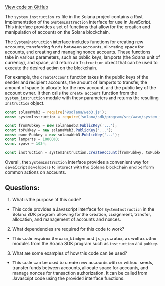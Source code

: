 
[View code on GitHub](https://github.com/solana-labs/solana/blob/master/sdk/program/src/wasm/system_instruction.rs)

The `system_instruction.rs` file in the Solana project contains a Rust implementation of the `SystemInstruction` interface for use in JavaScript. This interface provides a set of functions that allow for the creation and manipulation of accounts on the Solana blockchain.

The `SystemInstruction` interface includes functions for creating new accounts, transferring funds between accounts, allocating space for accounts, and creating and managing nonce accounts. These functions take in various parameters, such as public keys, lamports (the Solana unit of currency), and space, and return an `Instruction` object that can be used to execute the desired action on the blockchain.

For example, the `createAccount` function takes in the public keys of the sender and recipient accounts, the amount of lamports to transfer, the amount of space to allocate for the new account, and the public key of the account owner. It then calls the `create_account` function from the `system_instruction` module with these parameters and returns the resulting `Instruction` object.

```javascript
const solanaWeb3 = require('@solana/web3.js');
const systemInstruction = require('solana/sdk/program/src/wasm/system_instruction');

const fromPubkey = new solanaWeb3.PublicKey('...');
const toPubkey = new solanaWeb3.PublicKey('...');
const ownerPubkey = new solanaWeb3.PublicKey('...');
const lamports = 1000000;
const space = 1024;

const instruction = systemInstruction.createAccount(fromPubkey, toPubkey, lamports, space, ownerPubkey);
```

Overall, the `SystemInstruction` interface provides a convenient way for JavaScript developers to interact with the Solana blockchain and perform common actions on accounts.
## Questions: 
 1. What is the purpose of this code?
- This code provides a Javascript interface for `SystemInstruction` in the Solana SDK program, allowing for the creation, assignment, transfer, allocation, and management of accounts and nonces.

2. What dependencies are required for this code to work?
- This code requires the `wasm_bindgen` and `js_sys` crates, as well as other modules from the Solana SDK program such as `instruction` and `pubkey`.

3. What are some examples of how this code can be used?
- This code can be used to create new accounts with or without seeds, transfer funds between accounts, allocate space for accounts, and manage nonces for transaction authorization. It can be called from Javascript code using the provided interface functions.